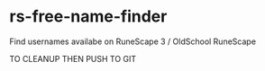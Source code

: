 # rs-free-name-finder
Find usernames availabe on RuneScape 3 / OldSchool RuneScape

TO CLEANUP THEN PUSH TO GIT
